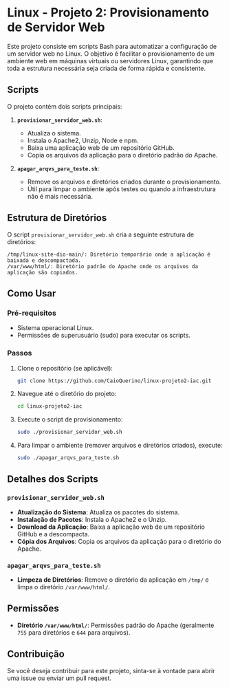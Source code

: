# Linux - Projeto 2: Provisionamento de Servidor Web

Este projeto consiste em scripts Bash para automatizar a configuração de um servidor web no Linux. O objetivo é facilitar o provisionamento de um ambiente web em máquinas virtuais ou servidores Linux, garantindo que toda a estrutura necessária seja criada de forma rápida e consistente.

## Scripts

O projeto contém dois scripts principais:

1. **`provisionar_servidor_web.sh`**:
   - Atualiza o sistema.
   - Instala o Apache2, Unzip, Node e npm.
   - Baixa uma aplicação web de um repositório GitHub.
   - Copia os arquivos da aplicação para o diretório padrão do Apache.

2. **`apagar_arqvs_para_teste.sh`**:
   - Remove os arquivos e diretórios criados durante o provisionamento.
   - Útil para limpar o ambiente após testes ou quando a infraestrutura não é mais necessária.

## Estrutura de Diretórios

O script `provisionar_servidor_web.sh` cria a seguinte estrutura de diretórios:

```
/tmp/linux-site-dio-main/: Diretório temporário onde a aplicação é baixada e descompactada.
/var/www/html/: Diretório padrão do Apache onde os arquivos da aplicação são copiados.
```

## Como Usar

### Pré-requisitos

- Sistema operacional Linux.
- Permissões de superusuário (sudo) para executar os scripts.

### Passos

1. Clone o repositório (se aplicável):
   ```bash
   git clone https://github.com/CaioQuerino/linux-projeto2-iac.git
   ```

2. Navegue até o diretório do projeto:
   ```bash
   cd linux-projeto2-iac
   ```

3. Execute o script de provisionamento:
   ```bash
   sudo ./provisionar_servidor_web.sh
   ```

4. Para limpar o ambiente (remover arquivos e diretórios criados), execute:
   ```bash
   sudo ./apagar_arqvs_para_teste.sh
   ```

## Detalhes dos Scripts

### `provisionar_servidor_web.sh`

- **Atualização do Sistema**: Atualiza os pacotes do sistema.
- **Instalação de Pacotes**: Instala o Apache2 e o Unzip.
- **Download da Aplicação**: Baixa a aplicação web de um repositório GitHub e a descompacta.
- **Cópia dos Arquivos**: Copia os arquivos da aplicação para o diretório do Apache.

### `apagar_arqvs_para_teste.sh`

- **Limpeza de Diretórios**: Remove o diretório da aplicação em `/tmp/` e limpa o diretório `/var/www/html/`.

## Permissões

- **Diretório `/var/www/html/`**: Permissões padrão do Apache (geralmente `755` para diretórios e `644` para arquivos).

## Contribuição

Se você deseja contribuir para este projeto, sinta-se à vontade para abrir uma issue ou enviar um pull request.

